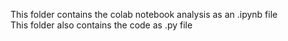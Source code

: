 This folder contains the colab notebook analysis as an .ipynb file </br>
This folder also contains the code as .py file
